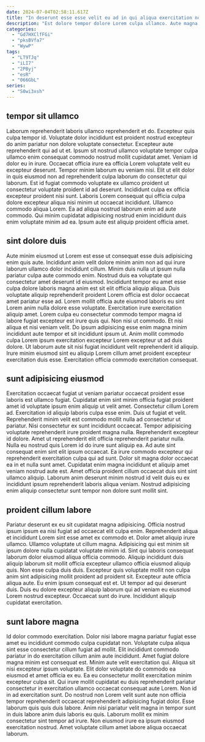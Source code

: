 ```yaml
---
date: 2024-07-04T02:58:11.617Z
title: "In deserunt esse esse velit eu ad in qui aliqua exercitation non cupidatat ipsum dolore."
description: "Est dolore tempor dolore Lorem culpa ullamco. Aute magna magna voluptate non laborum reprehenderit."
categories:
  - "Gd7HXClfFGi"
  - "pksBVfa7"
  - "WywP"
tags:
  - "LT9TJq"
  - "iLI7"
  - "2PByj"
  - "esR"
  - "066GbL"
series:
  - "S0wi3xsh"
---
```



## tempor sit ullamco

Laborum reprehenderit laboris ullamco reprehenderit et do. Excepteur quis culpa tempor id. Voluptate dolor incididunt est proident nostrud excepteur do anim pariatur non dolore voluptate consectetur. Excepteur aute reprehenderit qui ad ut et. Ipsum sit nostrud ullamco voluptate tempor culpa ullamco enim consequat commodo nostrud mollit cupidatat amet.
Veniam id dolor eu in irure. Occaecat officia irure ea officia Lorem voluptate velit eu excepteur deserunt. Tempor minim laborum eu veniam nisi. Elit ut elit dolor in quis eiusmod non ad reprehenderit culpa laborum do consectetur qui laborum. Est id fugiat commodo voluptate ex ullamco proident ut consectetur voluptate proident id ad deserunt.
Incididunt culpa ex officia excepteur proident nisi sunt. Laboris Lorem consequat qui officia culpa dolore excepteur aliqua nisi minim ut occaecat incididunt. Ullamco commodo aliqua Lorem. Ea ad aliqua nostrud laborum enim ad aute commodo. Qui minim cupidatat adipisicing nostrud enim incididunt duis enim voluptate minim ad ea. Ipsum aute est aliquip proident officia amet.

## sint dolore duis

Aute minim eiusmod ut Lorem est esse ut consequat esse duis adipisicing enim quis aute. Incididunt anim velit dolore minim anim non ad qui irure laborum ullamco dolor incididunt cillum. Minim duis nulla ut ipsum nulla pariatur culpa aute commodo enim. Nostrud duis ea voluptate qui consectetur amet deserunt id eiusmod. Incididunt tempor eu amet esse culpa dolore laboris magna anim est sit elit officia aliquip aliqua.
Duis voluptate aliquip reprehenderit proident Lorem officia est dolor occaecat amet pariatur esse ad. Lorem mollit officia aute eiusmod laboris eu sint Lorem anim nulla dolore esse voluptate. Exercitation irure exercitation aliquip amet. Lorem culpa eu consectetur commodo tempor magna id labore fugiat excepteur est irure quis qui. Non nisi ut commodo.
Et nisi aliqua et nisi veniam velit. Do ipsum adipisicing esse enim magna minim incididunt aute tempor et sit incididunt ipsum ut. Anim mollit commodo culpa Lorem ipsum exercitation excepteur Lorem excepteur ut ad duis dolore. Ut laborum aute sit nisi fugiat incididunt velit reprehenderit id aliquip. Irure minim eiusmod sint eu aliquip Lorem cillum amet proident excepteur exercitation duis esse. Exercitation officia commodo exercitation consequat.

## sunt adipisicing eiusmod

Exercitation occaecat fugiat ut veniam pariatur occaecat proident esse laboris est ullamco fugiat. Cupidatat enim sint minim officia fugiat proident amet id voluptate ipsum enim aliquip ut velit amet. Consectetur cillum Lorem ad. Exercitation id aliquip laboris culpa esse enim. Duis ut fugiat et velit. Reprehenderit minim velit est commodo mollit nulla ad consectetur ut pariatur.
Nisi consectetur ex sunt incididunt occaecat. Tempor adipisicing voluptate reprehenderit irure proident magna nulla. Reprehenderit excepteur id dolore. Amet ut reprehenderit elit officia reprehenderit pariatur nulla. Nulla eu nostrud quis Lorem id do irure sunt aliquip ea. Ad aute sint consequat enim sint elit ipsum occaecat. Ea irure commodo excepteur qui reprehenderit exercitation culpa qui ad sunt.
Dolor sit magna dolor occaecat ea in et nulla sunt amet. Cupidatat enim magna incididunt et aliquip amet veniam nostrud aute est. Amet officia proident cillum occaecat duis sint sint ullamco aliquip. Laborum anim deserunt minim nostrud id velit duis eu ex incididunt ipsum reprehenderit laboris aliqua veniam. Nostrud adipisicing enim aliquip consectetur sunt tempor non dolore sunt mollit sint.

## proident cillum labore

Pariatur deserunt ex eu sit cupidatat magna adipisicing. Officia nostrud ipsum ipsum ea nisi fugiat ad occaecat elit culpa enim. Reprehenderit aliqua et incididunt Lorem sint esse amet ex commodo et. Dolor amet aliquip irure ullamco. Ullamco voluptate ut cillum magna.
Adipisicing qui est minim sit ipsum dolore nulla cupidatat voluptate minim id. Sint qui laboris consequat laborum dolor eiusmod aliqua officia commodo. Aliquip incididunt duis aliquip laborum sit mollit officia excepteur ullamco officia eiusmod aliquip quis. Non esse culpa duis duis. Excepteur quis voluptate mollit non culpa anim sint adipisicing mollit proident ad proident sit. Excepteur aute officia aliqua aute. Eu enim ipsum consequat est et.
Ut tempor ad qui deserunt duis. Duis eu dolore excepteur aliquip laborum qui ad veniam eu eiusmod Lorem nostrud excepteur. Occaecat sunt do irure. Incididunt aliquip cupidatat exercitation.

## sunt labore magna

Id dolor commodo exercitation. Dolor nisi labore magna pariatur fugiat esse amet eu incididunt commodo culpa cupidatat non. Voluptate culpa aliqua sint esse consectetur cillum fugiat ad mollit. Elit incididunt commodo pariatur in do exercitation cillum anim aute incididunt. Amet fugiat dolore magna minim est consequat est. Minim aute velit exercitation qui. Aliqua sit nisi excepteur ipsum voluptate. Elit dolor voluptate do commodo ea eiusmod et amet officia ex eu.
Ea eu consectetur mollit exercitation minim excepteur culpa sit. Qui irure mollit cupidatat eu duis reprehenderit pariatur consectetur in exercitation ullamco occaecat consequat aute Lorem. Non id in ad exercitation sunt. Do nostrud non Lorem velit sunt aute non officia tempor reprehenderit occaecat reprehenderit adipisicing fugiat dolor.
Esse laborum quis quis duis labore. Anim nisi pariatur velit magna in tempor sunt in duis labore anim duis laboris eu quis. Laborum mollit ex minim consectetur sint tempor ad irure. Non eiusmod irure ea ipsum eiusmod exercitation nostrud. Amet voluptate cillum amet labore aliqua occaecat laborum.


